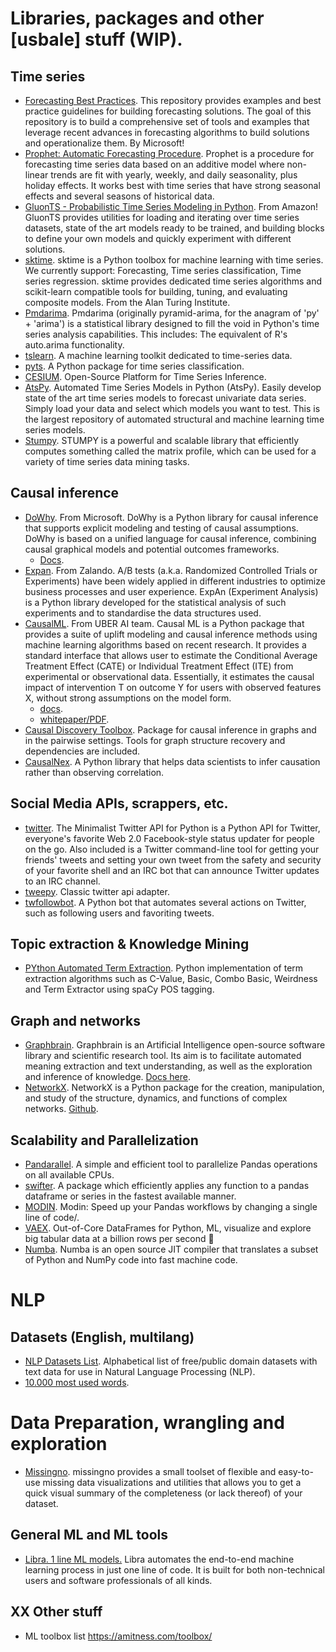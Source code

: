 # Libraries, packages and other [usbale] stuff (WIP).


## Time series
* [Forecasting Best Practices](https://github.com/microsoft/forecasting). This repository provides examples and best practice guidelines for building forecasting solutions. The goal of this repository is to build a comprehensive set of tools and examples that leverage recent advances in forecasting algorithms to build solutions and operationalize them. By Microsoft!
* [Prophet: Automatic Forecasting Procedure](https://github.com/facebook/prophet). Prophet is a procedure for forecasting time series data based on an additive model where non-linear trends are fit with yearly, weekly, and daily seasonality, plus holiday effects. It works best with time series that have strong seasonal effects and several seasons of historical data.
* [GluonTS - Probabilistic Time Series Modeling in Python](https://github.com/awslabs/gluon-ts). From Amazon! GluonTS provides utilities for loading and iterating over time series datasets, state of the art models ready to be trained, and building blocks to define your own models and quickly experiment with different solutions.
* [sktime](https://github.com/alan-turing-institute/sktime). sktime is a Python toolbox for machine learning with time series. We currently support: Forecasting, Time series classification, Time series regression. sktime provides dedicated time series algorithms and scikit-learn compatible tools for building, tuning, and evaluating composite models. From the Alan Turing Institute.
* [Pmdarima](https://github.com/alkaline-ml/pmdarima). Pmdarima (originally pyramid-arima, for the anagram of 'py' + 'arima') is a statistical library designed to fill the void in Python's time series analysis capabilities. This includes: The equivalent of R's auto.arima functionality.
* [tslearn](https://github.com/tslearn-team/tslearn). A machine learning toolkit dedicated to time-series data.
* [pyts](https://github.com/johannfaouzi/pyts). A Python package for time series classification.
* [CESIUM](https://github.com/cesium-ml/cesium). Open-Source Platform for Time Series Inference.
* [AtsPy](https://github.com/firmai/atspy). Automated Time Series Models in Python (AtsPy). Easily develop state of the art time series models to forecast univariate data series. Simply load your data and select which models you want to test. This is the largest repository of automated structural and machine learning time series models.
* [Stumpy](https://github.com/TDAmeritrade/stumpy). STUMPY is a powerful and scalable library that efficiently computes something called the matrix profile, which can be used for a variety of time series data mining tasks.


## Causal inference
* [DoWhy](https://github.com/microsoft/dowhy). From Microsoft. DoWhy is a Python library for causal inference that supports explicit modeling and testing of causal assumptions. DoWhy is based on a unified language for causal inference, combining causal graphical models and potential outcomes frameworks.
    * [Docs](https://microsoft.github.io/dowhy/).
* [Expan](https://github.com/zalando/expan). From Zalando. A/B tests (a.k.a. Randomized Controlled Trials or Experiments) have been widely applied in different industries to optimize business processes and user experience. ExpAn (Experiment Analysis) is a Python library developed for the statistical analysis of such experiments and to standardise the data structures used.
* [CausalML](https://github.com/uber/causalml). From UBER AI team. Causal ML is a Python package that provides a suite of uplift modeling and causal inference methods using machine learning algorithms based on recent research. It provides a standard interface that allows user to estimate the Conditional Average Treatment Effect (CATE) or Individual Treatment Effect (ITE) from experimental or observational data. Essentially, it estimates the causal impact of intervention T on outcome Y for users with observed features X, without strong assumptions on the model form.
    * [docs](https://causalml.readthedocs.io/en/latest/about.html).
    * [whitepaper/PDF](https://arxiv.org/pdf/2002.11631.pdf).
* [Causal Discovery Toolbox](https://github.com/FenTechSolutions/CausalDiscoveryToolbox). Package for causal inference in graphs and in the pairwise settings. Tools for graph structure recovery and dependencies are included.
* [CausalNex](https://github.com/quantumblacklabs/causalnex). A Python library that helps data scientists to infer causation rather than observing correlation.

## Social Media APIs, scrappers, etc.
* [twitter](https://github.com/sixohsix/twitter). The Minimalist Twitter API for Python is a Python API for Twitter, everyone's favorite Web 2.0 Facebook-style status updater for people on the go. Also included is a Twitter command-line tool for getting your friends' tweets and setting your own tweet from the safety and security of your favorite shell and an IRC bot that can announce Twitter updates to an IRC channel.
* [tweepy](https://github.com/tweepy/tweepy). Classic twitter api adapter.
* [twfollowbot](https://github.com/rhiever/TwitterFollowBot). A Python bot that automates several actions on Twitter, such as following users and favoriting tweets.


## Topic extraction & Knowledge Mining
* [PYthon Automated Term Extraction](https://github.com/kevinlu1248/pyate). Python implementation of term extraction algorithms such as C-Value, Basic, Combo Basic, Weirdness and Term Extractor using spaCy POS tagging.


## Graph and networks
* [Graphbrain](https://github.com/graphbrain/graphbrain). Graphbrain is an Artificial Intelligence open-source software library and scientific research tool. Its aim is to facilitate automated meaning extraction and text understanding, as well as the exploration and inference of knowledge. [Docs here](https://graphbrain.net/overview/hypergraph.html).
* [NetworkX](https://networkx.github.io/). NetworkX is a Python package for the creation, manipulation, and study of the structure, dynamics, and functions of complex networks. [Github](https://github.com/networkx/networkx).



## Scalability and Parallelization
* [Pandarallel](https://github.com/nalepae/pandarallel). A simple and efficient tool to parallelize Pandas operations on all available CPUs.
* [swifter](https://github.com/jmcarpenter2/swifter). A package which efficiently applies any function to a pandas dataframe or series in the fastest available manner.
* [MODIN](https://github.com/modin-project/modin). Modin: Speed up your Pandas workflows by changing a single line of code/\.
* [VAEX](https://github.com/vaexio/vaex). Out-of-Core DataFrames for Python, ML, visualize and explore big tabular data at a billion rows per second 🚀
* [Numba](http://numba.pydata.org/). Numba is an open source JIT compiler that translates a subset of Python and NumPy code into fast machine code.


# NLP
## Datasets (English, multilang)
* [NLP Datasets List](https://github.com/niderhoff/nlp-datasets/blob/master/README.md). Alphabetical list of free/public domain datasets with text data for use in Natural Language Processing (NLP).
* [10.000 most used words](https://github.com/first20hours/google-10000-english).


# Data Preparation, wrangling and exploration
* [Missingno](https://github.com/ResidentMario/missingno). missingno provides a small toolset of flexible and easy-to-use missing data visualizations and utilities that allows you to get a quick visual summary of the completeness (or lack thereof) of your dataset.


## General ML and ML tools
* [Libra. 1 line ML models.](https://github.com/Palashio/libra) Libra automates the end-to-end machine learning process in just one line of code. It is built for both non-technical users and software professionals of all kinds.


## XX Other stuff
* ML toolbox list https://amitness.com/toolbox/
